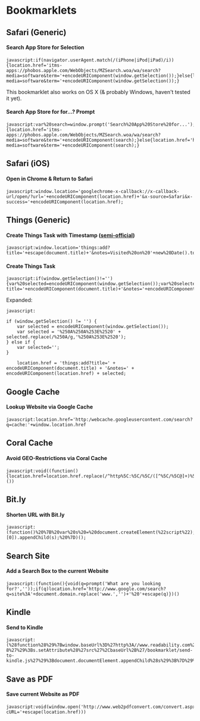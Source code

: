 # Bookmarklets

## Safari (Generic)

#### Search App Store for Selection

```
javascript:if(navigator.userAgent.match(/(iPhone|iPod|iPad)/i)){location.href='itms-apps://phobos.apple.com/WebObjects/MZSearch.woa/wa/search?media=software&term='+encodeURIComponent(window.getSelection());}else{location.href='http://phobos.apple.com/WebObjects/MZSearch.woa/wa/search?media=software&term='+encodeURIComponent(window.getSelection());}
```

This bookmarklet also works on OS X (& probably Windows, haven't tested it yet).

#### Search App Store for for...? Prompt

```
javascript:var%20search=window.prompt('Search%20App%20Store%20for...');if(navigator.userAgent.match(/(iPhone|iPod|iPad)/i)){location.href='itms-apps://phobos.apple.com/WebObjects/MZSearch.woa/wa/search?media=software&term='+encodeURIComponent(search);}else{location.href='http://phobos.apple.com/WebObjects/MZSearch.woa/wa/search?media=software&term='+encodeURIComponent(search);}
```

## Safari (iOS)

#### Open in Chrome & Return to Safari
  
```
javascript:window.location='googlechrome-x-callback://x-callback-url/open/?url='+encodeURIComponent(location.href)+'&x-source=Safari&x-success='+encodeURIComponent(location.href);
```


## Things (Generic)

#### Create Things Task with Timestamp ([semi-official](https://culturedcode.com/forums/read.php?8,48550,49622#msg-49622))

```
javascript:window.location='things:add?title='+escape(document.title)+'&notes=Visited%20on%20'+new%20Date().toDateString()+':%20'+escape(document.URL)
```

#### Create Things Task

```
javascript:if(window.getSelection()!=''){var%20selected=encodeURIComponent(window.getSelection());var%20selected='%250A%250A%253E%2520'+selected.replace(/%250A/g,'%250A%253E%2520');}else{var%20selected='';}location.href='things:add?title='+encodeURIComponent(document.title)+'&notes='+encodeURIComponent(location.href)+selected;
```

Expanded:

```
javascript:

if (window.getSelection() != '') {
    var selected = encodeURIComponent(window.getSelection());
    var selected = '%250A%250A%253E%2520' + selected.replace(/%250A/g,'%250A%253E%2520');
} else if {
    var selected='';
}
    
    location.href = 'things:add?title=' + encodeURIComponent(document.title) + '&notes=' + encodeURIComponent(location.href) + selected;
```


## Google Cache

#### Lookup Website via Google Cache

```
javascript:location.href='http:/webcache.googleusercontent.com/search?q=cache:'+window.location.href
```


## Coral Cache

#### Avoid GEO-Restrictions via Coral Cache

```
javascript:void((function(){location.href=location.href.replace(/^http%5C:%5C/%5C/([^%5C/%5C@]+)%5C/(?:)/,'http://'+'$1'.replace('%5C:','.')+'.nyud.net/');})())
```


## Bit.ly

#### Shorten URL with Bit.ly

```
javascript:(function()%20%7B%20var%20s%20=%20document.createElement(%22script%22);%20s.setAttribute(%22id%22,%20%22bitmark_js%22);%20s.setAttribute(%22type%22,%20%22text/javascript%22);%20s.setAttribute(%22src%22,%20%22//bitly.com/a/bitmarklet.js%22);%20(top.document.body%20%7C%7C%20top.document.getElementsByTagName(%22head%22)[0]).appendChild(s);%20%7D)();
```


## Search Site

#### Add a Search Box to the current Website

```
javascript:(function(){void(q=prompt('What are you looking for?',''));if(q)location.href='http://www.google.com/search?q=site%3A'+document.domain.replace('www.','')+'%20'+escape(q)})()
```


## Kindle

#### Send to Kindle

```
javascript:(%28function%28%29%7Bwindow.baseUrl%3D%27http%3A//www.readability.com%27%3Bwindow.readabilityToken%3D%27%27%3Bvar%20s%3Ddocument.createElement%28%27script%27%29%3Bs.setAttribute%28%27type%27%2C%27text/javascript%27%29%3Bs.setAttribute%28%27charset%27%2C%27UTF-8%27%29%3Bs.setAttribute%28%27src%27%2CbaseUrl%2B%27/bookmarklet/send-to-kindle.js%27%29%3Bdocument.documentElement.appendChild%28s%29%3B%7D%29%28%29)
```


## Save as PDF

#### Save current Website as PDF

```
javascript:void(window.open('http://www.web2pdfconvert.com/convert.aspx?cURL='+escape(location.href)))
```